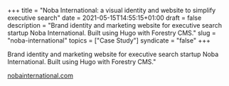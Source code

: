 +++
title = "Noba International: a visual identity and website to simplify executive search"
date = 2021-05-15T14:55:15+01:00
draft = false
description = "Brand identity and marketing website for executive search startup Noba International. Built using Hugo with Forestry CMS."
slug = "noba-international"
topics = ["Case Study"]
syndicate = "false"
+++

Brand identity and marketing website for executive search startup Noba International. Built using Hugo with Forestry CMS."

[nobainternational.com](https://nobainternational.com/)
